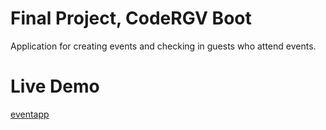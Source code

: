 # Final Project, CodeRGV Boot
Application for creating events and checking in guests who attend events.

# Live Demo
[eventapp](https://eventapp-jg.herokuapp.com/)
